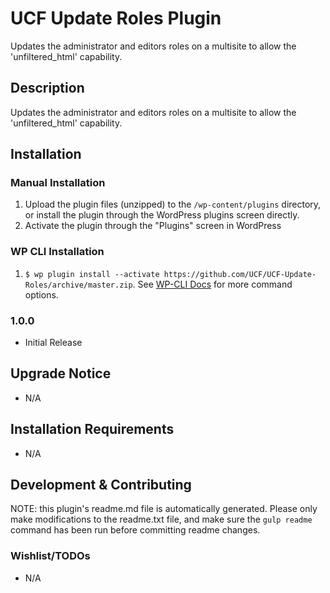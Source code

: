 # UCF Update Roles Plugin #

Updates the administrator and editors roles on a multisite to allow the 'unfiltered_html' capability.


## Description ##

Updates the administrator and editors roles on a multisite to allow the 'unfiltered_html' capability.


## Installation ##

### Manual Installation ###
1. Upload the plugin files (unzipped) to the `/wp-content/plugins` directory, or install the plugin through the WordPress plugins screen directly.
2. Activate the plugin through the "Plugins" screen in WordPress

### WP CLI Installation ###
1. `$ wp plugin install --activate https://github.com/UCF/UCF-Update-Roles/archive/master.zip`.  See [WP-CLI Docs](http://wp-cli.org/commands/plugin/install/) for more command options.
    
### 1.0.0 ###

* Initial Release

## Upgrade Notice ##

* N/A


## Installation Requirements ##

* N/A


## Development & Contributing ##

NOTE: this plugin's readme.md file is automatically generated.  Please only make modifications to the readme.txt file, and make sure the `gulp readme` command has been run before committing readme changes.

### Wishlist/TODOs ###

* N/A
